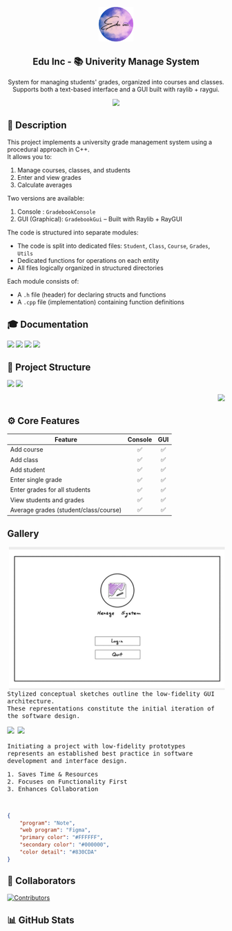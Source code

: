 <p align="center">
    <img src="assets/Logo-edu.png" width="80" />
    <h2 align="center">Edu Inc - 📚 Univerity Manage System</h2>
</p>

<p align="center">System for managing students' grades, organized into courses and classes.  
Supports both a text-based interface and a GUI built with raylib + raygui.</p>

<p align="center">
    <a href="https://github.com/Ercaino/UNI-GradeManager">
        <img src="https://img.shields.io/badge/community-Edu%20Inc-26233a?labelColor=191724&style=for-the-badge" />
    </a>
</p>

## 📝 Description

This project implements a university grade management system using a procedural approach in C++.
<br>
It allows you to:

1. Manage courses, classes, and students
2. Enter and view grades
3. Calculate averages
    
Two versions are available: 

1. Console : `GradebookConsole`
2. GUI (Graphical): `GradebookGui` – Built with Raylib + RayGUI
     
The code is structured into separate modules:

- The code is split into dedicated files: `Student`, `Class`, `Course`, `Grades`, `Utils`
- Dedicated functions for operations on each entity
- All files logically organized in structured directories

Each module consists of:
- A `.h` file (header) for declaring structs and functions
- A `.cpp` file (implementation) containing function definitions

## 🎓 Documentation

<p float="left">
  <p align="left">
    <!-- [![Static Badge](https://img.shields.io/badge/Structure-_?style=for-the-badge&color=blue)](./STRUCTURE.md) -->
    <a href="./assets/documentation/Compiler-Installation.md"><img src="https://img.shields.io/badge/Compiler-_?style=for-the-badge&color=a72cff"></a>
    <a href="./assets/documentation/CMake-Installation.md"><img src="https://img.shields.io/badge/CMake-_?style=for-the-badge&color=9714ff"></a>
    <a href="./assets/documentation/Raylib-Raygui-installation.md"><img src="https://img.shields.io/badge/Raylib/Rayguy-_?style=for-the-badge&color=8700f8"></a>
    <a href="./assets/documentation/Run-program.md"><img src="https://img.shields.io/badge/Run-_?style=for-the-badge&color=7700e9"></a>
  </p>
</p>

## 📁 Project Structure

<p float="left">
  <p align="left">
    <!-- [![Static Badge](https://img.shields.io/badge/Structure-_?style=for-the-badge&color=blue)](./STRUCTURE.md) -->
    <a href="./STRUCTURE.md"><img src="https://img.shields.io/badge/Structure-_?style=for-the-badge&color=bf71ff"></a>
    <a href="./assets/documentation/TreeUpdate.md"><img src="https://img.shields.io/badge/Update.str-_?style=for-the-badge&color=bf71ff"></a>
  </p>
  <p align="right">
    <!-- ![Structure](https://github.com/Ercaino/UNI-GradeManager/actions/workflows/update_structure.yml/badge.svg) -->
    <img src="https://github.com/Ercaino/UNI-GradeManager/actions/workflows/update_structure.yml/badge.svg" /> 
  </p>
</p>

## ⚙️ Core Features

| Feature | Console | GUI |
|--------|:-------:|:---:|
| Add course | ✅ | ✅ |
| Add class | ✅ | ✅ |
| Add student | ✅ | ✅ |
| Enter single grade | ✅ | ✅ |
| Enter grades for all students | ✅ | ✅ |
| View students and grades | ✅ | ✅ |
| Average grades (student/class/course) | ✅ | ✅ |

## Gallery

<img align="right" width="500" src="./assets/gallery/Gallery-1.jpg" alt="Gallery" />

<p float="left">
  <p float="left">
    <samp><br>  
      Stylized conceptual sketches outline the low-fidelity GUI architecture. 
      <br>
      These representations constitute the initial iteration of the software design.
      <br><br>
      <a href="./assets/documentation/Gallery-Sketches.md"><img src="https://img.shields.io/badge/Sketches-_?style=for-the-badge&color=purple"></a>  
       <a href="./assets/documentation/Gallery.md"><img src="https://img.shields.io/badge/Screenshot-_?style=for-the-badge&color=purple"></a> 
      <br><br>
      Initiating a project with low-fidelity prototypes represents an established best practice in software development and interface design.
    </samp>
  </p>
</p>

<p float="left">
  <p float="left">
    <samp>
      1. Saves Time & Resources   
        <br>  
      2. Focuses on Functionality First 
        <br>  
      3. Enhances Collaboration
    </samp>
  </p>
</p><br>

```Json
{
	"program": "Note",
    "web program": "Figma",
    "primary color": "#FFFFFF",
    "secondary color": "#000000",
    "color detail": "#830CDA"
}
```




## 🏅 Collaborators

[![Contributors](https://contrib.rocks/image?repo=Ercaino/UNI-GradeManager&reload=1)](https://github.com/Ercaino/UNI-GradeManager/graphs/contributors)

## 📊 GitHub Stats


